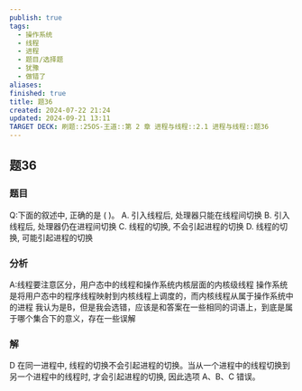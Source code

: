 ```yaml
---
publish: true
tags:
  - 操作系统
  - 线程
  - 进程
  - 题目/选择题
  - 犹豫
  - 做错了
aliases: 
finished: true
title: 题36
created: 2024-07-22 21:24
updated: 2024-09-21 13:11
TARGET DECK: 刷题::25OS-王道::第 2 章 进程与线程::2.1 进程与线程::题36
---
```

## 题36
### 题目
Q:下面的叙述中, 正确的是 ( )。
A. 引入线程后, 处理器只能在线程间切换
B. 引入线程后, 处理器仍在进程间切换
C. 线程的切换, 不会引起进程的切换
D. 线程的切换, 可能引起进程的切换
### 分析
A:线程要注意区分，用户态中的线程和操作系统内核层面的内核级线程
操作系统是将用户态中的程序线程映射到内核线程上调度的，而内核线程从属于操作系统中的进程
我认为是B，但是我会选错，应该是和答案在一些相同的词语上，到底是属于哪个集合下的意义，存在一些误解
### 解
D
在同一进程中, 线程的切换不会引起进程的切换。当从一个进程中的线程切换到另一个进程中的线程时, 才会引起进程的切换, 因此选项 A、B、C 错误。
<!--ID: 1726714201970-->

 